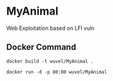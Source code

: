 # MyAnimal
Web Exploitation based on LFI vuln

## Docker Command
```
docker build -t wuvel/MyAnimal .

docker run -d -p 80:80 wuvel/MyAnimal
```
